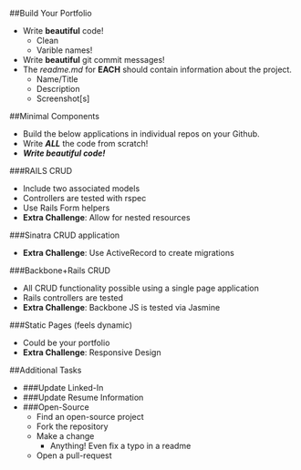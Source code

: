 
##Build Your Portfolio
- Write **beautiful** code!
  - Clean
  - Varible names!
- Write **beautiful** git commit messages!
- The *readme.md* for **EACH** should contain information about the project.
  - Name/Title
  - Description
  - Screenshot[s]

##Minimal Components
- Build the below applications in individual repos on your Github.
- Write ***ALL*** the code from scratch!
- ***Write beautiful code!***

###RAILS CRUD
  - Include two associated models
  - Controllers are tested with rspec
  - Use Rails Form helpers
  - **Extra Challenge**: Allow for nested resources

###Sinatra CRUD application
  - **Extra Challenge**: Use ActiveRecord to create migrations

###Backbone+Rails CRUD
  - All CRUD functionality possible using a single page application
  - Rails controllers are tested
  - **Extra Challenge**: Backbone JS is tested via Jasmine

###Static Pages (feels dynamic)
  - Could be your portfolio
  - **Extra Challenge**: Responsive Design


##Additional Tasks


- ###Update Linked-In
- ###Update Resume Information
- ###Open-Source
  - Find an open-source project
  - Fork the repository
  - Make a change
    - Anything!  Even fix a typo in a readme
  - Open a pull-request
